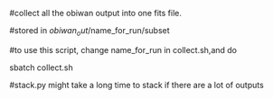 #collect all the obiwan output into one fits file. 

#stored in $obiwan_out/$name_for_run/subset

#to use this script, change name_for_run in collect.sh,and do

sbatch collect.sh

#stack.py might take a long time to stack if there are a lot of outputs


